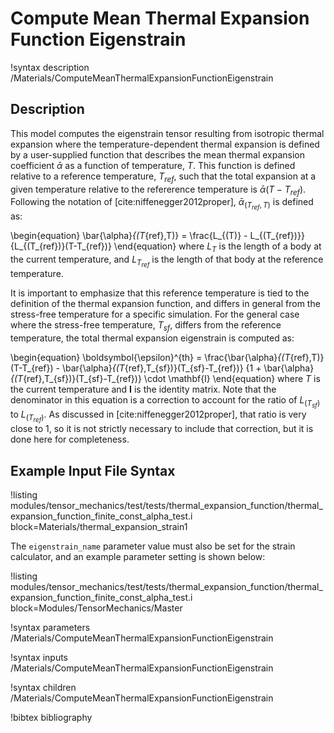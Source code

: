 # Compute Mean Thermal Expansion Function Eigenstrain

!syntax description /Materials/ComputeMeanThermalExpansionFunctionEigenstrain

## Description

This model computes the eigenstrain tensor resulting from isotropic thermal expansion where the
temperature-dependent thermal expansion is defined by a user-supplied function that describes the
mean thermal expansion coefficient $\bar{\alpha}$ as a function of temperature, $T$. This function is
defined relative to a reference temperature, $T_{ref}$, such that the total expansion at a given
temperature relative to the refererence temperature is $\bar{\alpha}(T-T_{ref})$.  Following the
notation of [cite:niffenegger2012proper], $\bar{\alpha}_{(T_{ref},T)}$ is defined as:

\begin{equation}
\bar{\alpha}_{(T_{ref},T)} = \frac{L_{(T)} - L_{(T_{ref})}}{L_{(T_{ref})}(T-T_{ref})}
\end{equation}
where $L_{T}$ is the length of a body at the current temperature, and $L_{T_{ref}}$ is the length of
that body at the reference temperature.

It is important to emphasize that this reference temperature is tied to the definition of the thermal
expansion function, and differs in general from the stress-free temperature for a specific
simulation.  For the general case where the stress-free temperature, $T_{sf}$, differs from the
reference temperature, the total thermal expansion eigenstrain is computed as:

\begin{equation}
\boldsymbol{\epsilon}^{th} = \frac{\bar{\alpha}_{(T_{ref},T)}(T-T_{ref}) - \bar{\alpha}_{(T_{ref},T_{sf})}(T_{sf}-T_{ref})}
{1 + \bar{\alpha}_{(T_{ref},T_{sf})}(T_{sf}-T_{ref})} \cdot \mathbf{I}
\end{equation}
where $T$ is the current temperature and $\mathbf{I}$ is the identity matrix.  Note that the
denominator in this equation is a correction to account for the ratio of $L_{(T_{sf})}$ to
$L_{(T_{ref})}$. As discussed in [cite:niffenegger2012proper], that ratio is very close to 1, so it
is not strictly necessary to include that correction, but it is done here for completeness.

## Example Input File Syntax

!listing modules/tensor_mechanics/test/tests/thermal_expansion_function/thermal_expansion_function_finite_const_alpha_test.i
         block=Materials/thermal_expansion_strain1

The `eigenstrain_name` parameter value must also be set for the strain calculator, and an example
parameter setting is shown below:

!listing modules/tensor_mechanics/test/tests/thermal_expansion_function/thermal_expansion_function_finite_const_alpha_test.i
         block=Modules/TensorMechanics/Master

!syntax parameters /Materials/ComputeMeanThermalExpansionFunctionEigenstrain

!syntax inputs /Materials/ComputeMeanThermalExpansionFunctionEigenstrain

!syntax children /Materials/ComputeMeanThermalExpansionFunctionEigenstrain

!bibtex bibliography
